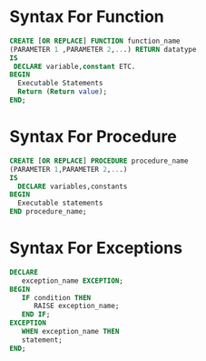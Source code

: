 # Syntax For Function

```sql
CREATE [OR REPLACE] FUNCTION function_name
(PARAMETER 1 ,PARAMETER 2,...) RETURN datatype
IS
 DECLARE variable,constant ETC.
BEGIN
  Executable Statements
  Return (Return value);
END;
```

# Syntax For Procedure

```sql
CREATE [OR REPLACE] PROCEDURE procedure_name
(PARAMETER 1,PARAMETER 2,...)
IS
  DECLARE variables,constants
BEGIN
  Executable statements
END procedure_name;
```

# Syntax For Exceptions
```sql
DECLARE 
   exception_name EXCEPTION; 
BEGIN 
   IF condition THEN 
      RAISE exception_name; 
   END IF; 
EXCEPTION 
   WHEN exception_name THEN 
   statement; 
END; 
```

